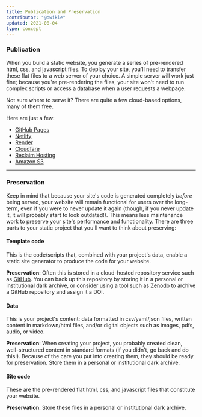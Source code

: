 ```yaml
---
title: Publication and Preservation
contributor: "@owikle"
updated: 2021-08-04
type: concept
---
```


### Publication

When you build a static website, you generate a series of pre-rendered html, css, and javascript files. To deploy your site, you'll need to transfer these flat files to a web server of your choice. A simple server will work just fine; because you're pre-rendering the files, your site won't need to run complex scripts or access a database when a user requests a webpage.

Not sure where to serve it? There are quite a few cloud-based options, many of them free. 

Here are just a few:

- [GitHub Pages](https://pages.github.com/)
- [Netlify](https://www.netlify.com/)
- [Render](https://render.com/)
- [Cloudfare](https://www.cloudflare.com/)
- [Reclaim Hosting](https://reclaimhosting.com/)
- [Amazon S3](https://docs.aws.amazon.com/AmazonS3/latest/userguide/WebsiteHosting.html)

---

### Preservation

Keep in mind that because your site's code is generated completely *before* being served, your website will remain functional for users over the long-term, even if you were to never update it again (though, if you never update it, it will probably start to look outdated!). This means less maintenance work to preserve your site's performance and functionality. There are three parts to your static project that you'll want to think about preserving:

#### Template code

This is the code/scripts that, combined with your project's data, enable a static site generator to produce the code for your website.

**Preservation**: Often this is stored in a cloud-hosted repository service such as [GitHub](https://github.com/). You can back up this repository by storing it in a personal or institutional dark archive, or consider using a tool such as [Zenodo](https://guides.github.com/activities/citable-code/) to archive a GitHub repository and assign it a DOI.

#### Data

This is your project's content: data formatted in csv/yaml/json files, written content in markdown/html files, and/or digital objects such as images, pdfs, audio, or video.

**Preservation**: When creating your project, you probably created clean, well-structured content in standard formats (if you didn't, go back and do this!). Because of the care you put into creating them, they should be ready for preservation. Store them in a personal or institutional dark archive.

#### Site code

These are the pre-rendered flat html, css, and javascript files that constitute your website.

**Preservation**: Store these files in a personal or institutional dark archive.
